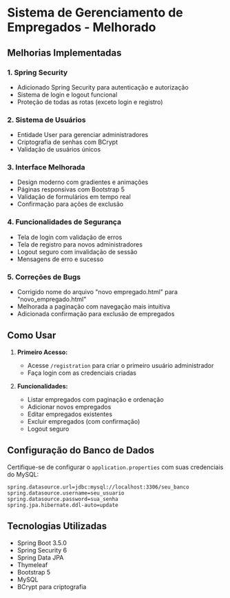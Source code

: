 # Sistema de Gerenciamento de Empregados - Melhorado

## Melhorias Implementadas

### 1. Spring Security
- Adicionado Spring Security para autenticação e autorização
- Sistema de login e logout funcional
- Proteção de todas as rotas (exceto login e registro)

### 2. Sistema de Usuários
- Entidade User para gerenciar administradores
- Criptografia de senhas com BCrypt
- Validação de usuários únicos

### 3. Interface Melhorada
- Design moderno com gradientes e animações
- Páginas responsivas com Bootstrap 5
- Validação de formulários em tempo real
- Confirmação para ações de exclusão

### 4. Funcionalidades de Segurança
- Tela de login com validação de erros
- Tela de registro para novos administradores
- Logout seguro com invalidação de sessão
- Mensagens de erro e sucesso

### 5. Correções de Bugs
- Corrigido nome do arquivo "novo empregado.html" para "novo_empregado.html"
- Melhorada a paginação com navegação mais intuitiva
- Adicionada confirmação para exclusão de empregados

## Como Usar

1. **Primeiro Acesso:**
   - Acesse `/registration` para criar o primeiro usuário administrador
   - Faça login com as credenciais criadas

2. **Funcionalidades:**
   - Listar empregados com paginação e ordenação
   - Adicionar novos empregados
   - Editar empregados existentes
   - Excluir empregados (com confirmação)
   - Logout seguro

## Configuração do Banco de Dados

Certifique-se de configurar o `application.properties` com suas credenciais do MySQL:

```properties
spring.datasource.url=jdbc:mysql://localhost:3306/seu_banco
spring.datasource.username=seu_usuario
spring.datasource.password=sua_senha
spring.jpa.hibernate.ddl-auto=update
```

## Tecnologias Utilizadas

- Spring Boot 3.5.0
- Spring Security 6
- Spring Data JPA
- Thymeleaf
- Bootstrap 5
- MySQL
- BCrypt para criptografia

